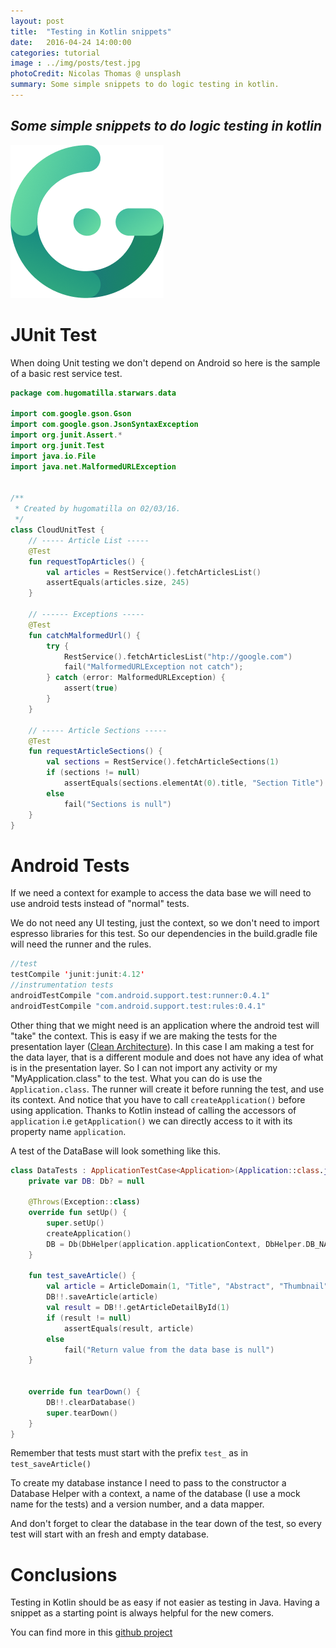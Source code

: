 ```yaml
---
layout: post
title:  "Testing in Kotlin snippets"
date:   2016-04-24 14:00:00
categories: tutorial
image : ../img/posts/test.jpg
photoCredit: Nicolas Thomas @ unsplash
summary: Some simple snippets to do logic testing in kotlin.
---
```


## _Some simple snippets to do logic testing in kotlin_

![Alternative text](../favicon.png)


# JUnit Test

When doing Unit testing we don't depend on Android so here is the sample of a basic rest service test.

```kotlin
package com.hugomatilla.starwars.data

import com.google.gson.Gson
import com.google.gson.JsonSyntaxException
import org.junit.Assert.*
import org.junit.Test
import java.io.File
import java.net.MalformedURLException


/**
 * Created by hugomatilla on 02/03/16.
 */
class CloudUnitTest {
    // ----- Article List -----
    @Test
    fun requestTopArticles() {
        val articles = RestService().fetchArticlesList()
        assertEquals(articles.size, 245)
    }

    // ------ Exceptions -----
    @Test
    fun catchMalformedUrl() {
        try {
            RestService().fetchArticlesList("htp://google.com")
            fail("MalformedURLException not catch");
        } catch (error: MalformedURLException) {
            assert(true)
        }
    }

    // ----- Article Sections -----
    @Test
    fun requestArticleSections() {
        val sections = RestService().fetchArticleSections(1)
        if (sections != null)
            assertEquals(sections.elementAt(0).title, "Section Title")
        else
            fail("Sections is null")
    }
}
```

# Android Tests

If we need a context for example to access the data base we will need to use android tests instead of "normal" tests.

We do not need any UI testing, just the context, so we don't need to import espresso libraries for this test. 
So our dependencies in the build.gradle file will need the runner and the rules.

```kotlin
//test
testCompile 'junit:junit:4.12'
//instrumentation tests
androidTestCompile "com.android.support.test:runner:0.4.1"
androidTestCompile "com.android.support.test:rules:0.4.1"
```

Other thing that we might need is an application where the android test will "take" the context. This is easy if we are making the tests for the presentation layer ([Clean Architecture](https://blog.8thlight.com/uncle-bob/2012/08/13/the-clean-architecture.html)). In this case I am making a test for the data layer, that is a different module and does not have any idea of what is in the presentation layer. So I can not import any activity or my "MyApplication.class" to the test.
What you can do is use the `Application.class`. The runner will create it before running the test, and use its context. 
And notice that you have to call `createApplication()` before using application.
Thanks to Kotlin instead of calling the accessors of `application` i.e `getApplication()` we can directly access to it with its property name `application`.

A test of the DataBase will look something like this.

```kotlin
class DataTests : ApplicationTestCase<Application>(Application::class.java) {
    private var DB: Db? = null

    @Throws(Exception::class)
    override fun setUp() {
        super.setUp()
        createApplication()
        DB = Db(DbHelper(application.applicationContext, DbHelper.DB_NAME_MOCK, 1), DbMapper())
    }

    fun test_saveArticle() {
        val article = ArticleDomain(1, "Title", "Abstract", "Thumbnail", 1, 2, "Url", "Type", emptyList())
        DB!!.saveArticle(article)
        val result = DB!!.getArticleDetailById(1)
        if (result != null)
            assertEquals(result, article)
        else
            fail("Return value from the data base is null")
    }


    override fun tearDown() {
        DB!!.clearDatabase()
        super.tearDown()
    }
}

```

Remember that tests must start with the prefix `test_` as in `test_saveArticle()`

To create my database instance I need to pass to the constructor a Database Helper with a context, a name of the database (I use a mock name for the tests) and a version number, and a data mapper.

And don't forget to clear the database in the tear down of the test, so every test will start with an fresh and empty database.

# Conclusions
Testing in Kotlin should be as easy if not easier as testing in Java. Having a snippet as a starting point is always helpful for the new comers.


You can find more in this [github project](https://github.com/HugoMatilla/StarWars-TheKotlinAwakens)
